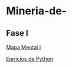# Mineria-de-
## Fase I
[Mapa Mental I](https://github.com/SergioOviedoMartinez/Mineria-de-datos/blob/main/MapaMental_1_1750532.pdf)

[Ejericios de Python](https://github.com/SergioOviedoMartinez/Mineria-de-datos/blob/main/Ej_Python_1750532.ipynb)
